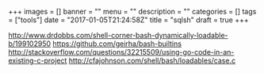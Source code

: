 +++
images = []
banner = ""
menu = ""
description = ""
categories = []
tags = ["tools"]
date = "2017-01-05T21:24:58Z"
title = "sqlsh"
draft = true
+++

http://www.drdobbs.com/shell-corner-bash-dynamically-loadable-b/199102950
https://github.com/geirha/bash-builtins
http://stackoverflow.com/questions/32215509/using-go-code-in-an-existing-c-project
http://cfajohnson.com/shell/bash/loadables/case.c
